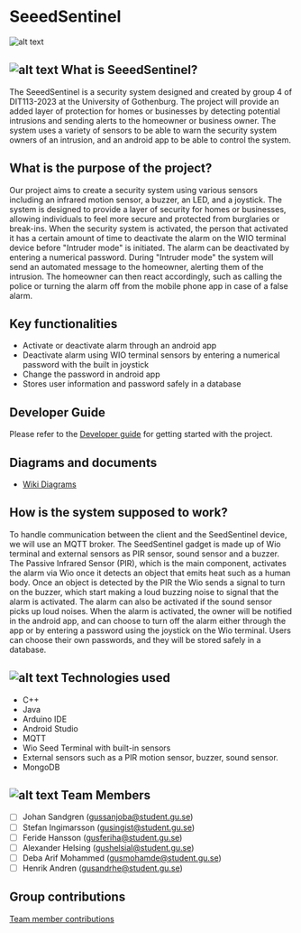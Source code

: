 # SeeedSentinel

![alt text](https://i.imgur.com/o3uBdQp.png)




## ![alt text](https://i.imgur.com/nnc05xy.png) What is SeeedSentinel?

The SeeedSentinel is a security system designed and created by group 4 of DIT113-2023 at the University of Gothenburg.
The project will provide an added layer of protection for homes or businesses by detecting potential intrusions and 
sending alerts to the homeowner or business owner. The system uses a variety of sensors to be able to warn the security
system owners of an intrusion, and an android app to be able to control the system.


## What is the purpose of the project?

Our project aims to create a security system using various sensors including an infrared motion sensor, a buzzer, an LED, 
and a joystick. The system is designed to provide a layer of security for homes or businesses, allowing 
individuals to feel more secure and protected from burglaries or break-ins. 
When the security system is activated, the person that activated it has a certain amount of time to deactivate the alarm 
on the WIO terminal device before "Intruder mode" is initiated. The alarm can be deactivated by entering a numerical password.
During "Intruder mode" the system will send an automated message to the homeowner, alerting them of the intrusion.
The homeowner can then react accordingly, such as calling the police or turning the alarm off from the mobile phone
app in case of a false alarm.

## Key functionalities

- Activate or deactivate alarm through an android app
- Deactivate alarm using WIO terminal sensors by entering a numerical password with the built in joystick
- Change the password in android app
- Stores user information and password safely in a database


## Developer Guide
Please refer to the [Developer guide](https://git.chalmers.se/courses/dit113/2023/group-4/thief-detector/-/wikis/Developer-guide) for getting started with the project.

## Diagrams and documents

- [Wiki Diagrams](https://git.chalmers.se/courses/dit113/2023/group-4/thief-detector/-/wikis/Diagrams)

## How is the system supposed to work?

To handle communication between the client and the SeedSentinel device, we will use an MQTT broker.
The SeedSentinel gadget is made up of Wio terminal and external sensors as PIR sensor, sound sensor and a buzzer. The Passive Infrared 
Sensor (PIR), which is the main component, activates the alarm via Wio once it detects an object that emits heat such as a
human body.
Once an object is detected by the PIR the Wio sends a signal to turn on the buzzer, which start making a loud 
buzzing noise to signal that the alarm is activated. The alarm can also be activated if the sound sensor picks up loud noises.
When the alarm is activated, the owner will be notified in the android app, and can choose to turn off the alarm either through the app or by entering a password using the joystick on the Wio terminal. Users can choose their own passwords, and they will be stored safely in a database.



## ![alt text](https://i.imgur.com/GBdgh4z.png) Technologies used

- C++
- Java
- Arduino IDE
- Android Studio
- MQTT 
- Wio Seed Terminal with built-in sensors
- External sensors such as a PIR motion sensor, buzzer, sound sensor.
- MongoDB


## ![alt text](https://i.imgur.com/S0Q1MxJ.png) Team Members

- [ ] Johan Sandgren (gussanjoba@student.gu.se)
- [ ] Stefan Ingimarsson (gusingist@student.gu.se)
- [ ] Feride Hansson (gusferiha@student.gu.se)
- [ ] Alexander Helsing (gushelsial@student.gu.se)
- [ ] Deba Arif Mohammed (gusmohamde@student.gu.se)
- [ ] Henrik Andren (gusandrhe@student.gu.se)

## Group contributions

[Team member contributions](https://git.chalmers.se/courses/dit113/2023/group-4/thief-detector/-/wikis/Team-member-contributions)